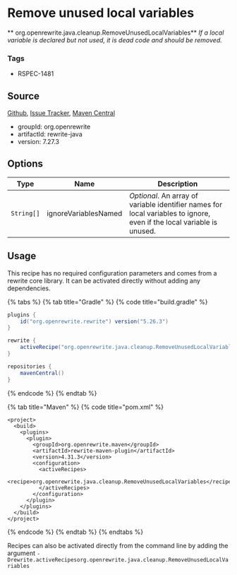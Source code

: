 # Remove unused local variables

** org.openrewrite.java.cleanup.RemoveUnusedLocalVariables**
_If a local variable is declared but not used, it is dead code and should be removed._

### Tags

* RSPEC-1481

## Source

[Github](https://github.com/openrewrite/rewrite), [Issue Tracker](https://github.com/openrewrite/rewrite/issues), [Maven Central](https://search.maven.org/artifact/org.openrewrite/rewrite-java/7.27.3/jar)

* groupId: org.openrewrite
* artifactId: rewrite-java
* version: 7.27.3

## Options

| Type | Name | Description |
| -- | -- | -- |
| `String[]` | ignoreVariablesNamed | *Optional*. An array of variable identifier names for local variables to ignore, even if the local variable is unused. |


## Usage

This recipe has no required configuration parameters and comes from a rewrite core library. It can be activated directly without adding any dependencies.

{% tabs %}
{% tab title="Gradle" %}
{% code title="build.gradle" %}
```groovy
plugins {
    id("org.openrewrite.rewrite") version("5.26.3")
}

rewrite {
    activeRecipe("org.openrewrite.java.cleanup.RemoveUnusedLocalVariables")
}

repositories {
    mavenCentral()
}

```
{% endcode %}
{% endtab %}

{% tab title="Maven" %}
{% code title="pom.xml" %}
```markup
<project>
  <build>
    <plugins>
      <plugin>
        <groupId>org.openrewrite.maven</groupId>
        <artifactId>rewrite-maven-plugin</artifactId>
        <version>4.31.3</version>
        <configuration>
          <activeRecipes>
            <recipe>org.openrewrite.java.cleanup.RemoveUnusedLocalVariables</recipe>
          </activeRecipes>
        </configuration>
      </plugin>
    </plugins>
  </build>
</project>
```
{% endcode %}
{% endtab %}
{% endtabs %}

Recipes can also be activated directly from the command line by adding the argument `-Drewrite.activeRecipesorg.openrewrite.java.cleanup.RemoveUnusedLocalVariables`
